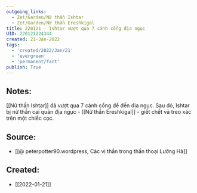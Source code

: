 ```yaml
---
outgoing_links:
  - Zet/Garden/Nữ thần Ishtar
  - Zet/Garden/Nữ thần Ereshkigal
title: 220121 - Ishtar vượt qua 7 cánh cổng địa ngục
UID: 220121224344
created: 21-Jan-2022
tags:
  - 'created/2022/Jan/21'
  - 'evergreen'
  - 'permanent/fact'
publish: True
---
```

## Notes:
[[Nữ thần Ishtar]] đã vượt qua 7 cánh cổng để đến địa ngục. Sau đó, Ishtar bị nữ thần cai quản địa ngục - [[Nữ thần Ereshkigal]] - giết chết và treo xác trên một chiếc cọc.

## Source:
- [[@ peterpotter90.wordpress, Các vị thần trong thần thoại Lưỡng Hà]]


## Created:
- [[2022-01-21]]
